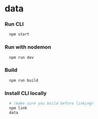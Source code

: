 # data

### Run CLI
```bash
  npm start
```

### Run with nodemon
```bash
  npm run dev
```

### Build
```bash
  npm run build
```

### Install CLI locally
```bash
  # (make sure you build before linking)
  npm link
  data
```